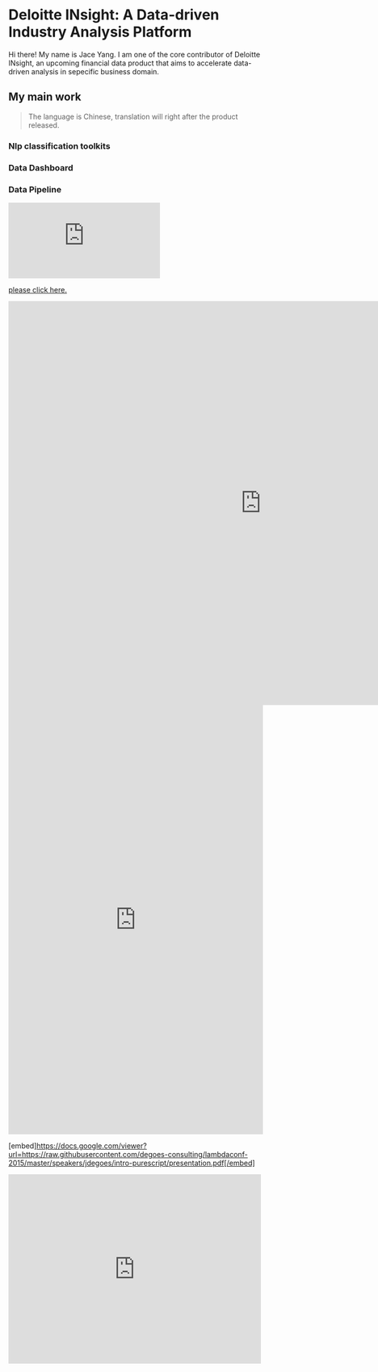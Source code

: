 # Deloitte INsight: A Data-driven Industry Analysis Platform

Hi there! My name is Jace Yang. I am one of the core contributor of Deloitte INsight, an upcoming financial data product that aims to accelerate data-driven analysis in sepecific business domain.

## My main work
> The language is Chinese, translation will right after the product released.

### Nlp classification toolkits

### Data Dashboard

### Data Pipeline

<embed src="https://sumanbogati.github.io/sample.pdf" type="application/pdf" />


<a href="https://my.github.io/my.pdf" target="_blank">please click here.</a> 

<embed src="https://my.github.io/my.pdf" width="1000px" height="800px" />

 <embed src="https://winterishere.github.io/resume.pdf" width="100%" height="850px"/>

[embed]https://docs.google.com/viewer?url=https://raw.githubusercontent.com/degoes-consulting/lambdaconf-2015/master/speakers/jdegoes/intro-purescript/presentation.pdf[/embed]


<embed src="https://drive.google.com/viewerng/
viewer?embedded=true&url=http://example.com/the.pdf" width="500" height="375">
